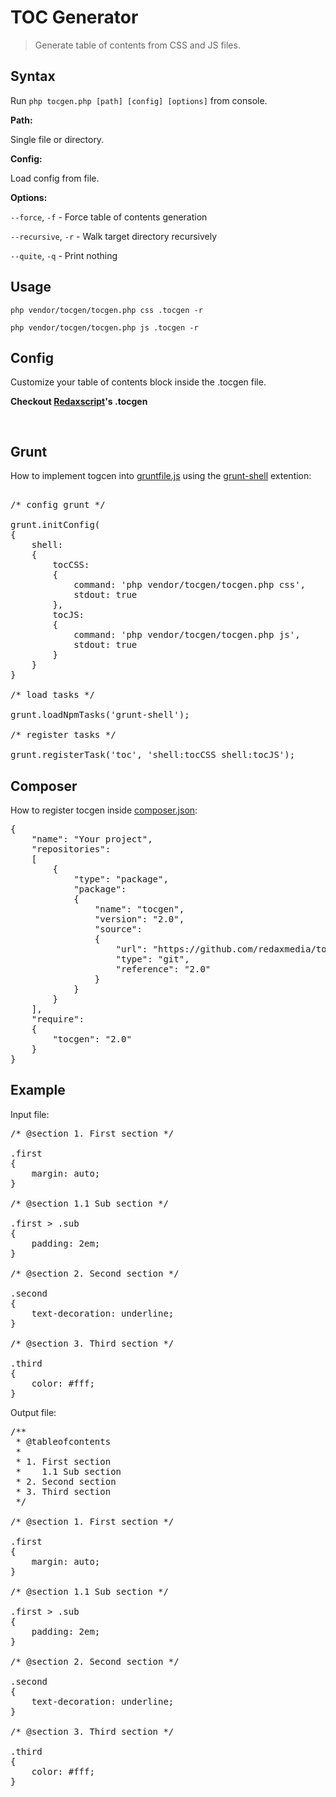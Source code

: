 TOC Generator
=============

> Generate table of contents from CSS and JS files.


Syntax
------

Run <code>php tocgen.php [path] [config] [options]</code> from console.


**Path:**

Single file or directory.


**Config:**

Load config from file.


**Options:**

<code>--force</code>, <code>-f</code> - Force table of contents generation

<code>--recursive</code>, <code>-r</code> - Walk target directory recursively

<code>--quite</code>, <code>-q</code> - Print nothing


Usage
-----

<code>php vendor/tocgen/tocgen.php css .tocgen -r</code>

<code>php vendor/tocgen/tocgen.php js .tocgen -r</code>


Config
------

Customize your table of contents block inside the .tocgen file.


**Checkout [Redaxscript](https://github.com/redaxmedia/redaxscript)'s .tocgen**

<pre>
<?php

/* config tocgen */

define(TOCGEN_EOL, "\r\n");
define(TOCGEN_TOC_CHECK, '@tableofcontents');
define(TOCGEN_TOC_START, '/**');
define(TOCGEN_TOC_END, ' */' . TOCGEN_EOL . TOCGEN_EOL);
define(TOCGEN_TOC_DELIMITER, ' *' . TOCGEN_EOL);
define(TOCGEN_TOC_HEAD, TOCGEN_EOL . ' * @tableofcontents' . TOCGEN_EOL . TOCGEN_TOC_DELIMITER);
define(TOCGEN_TOC_FOOT, TOCGEN_TOC_DELIMITER . ' * @since 2.0' . TOCGEN_EOL . ' *' . TOCGEN_EOL . ' * @package Redaxscript' . TOCGEN_EOL . ' * @author Henry Ruhs' . TOCGEN_EOL);
define(TOCGEN_TOC_PREFIX, ' * ');
define(TOCGEN_TOC_INDENT1, '   ');
define(TOCGEN_TOC_INDENT2, '    ');
define(TOCGEN_COMMENT_START, '/*');
define(TOCGEN_COMMENT_END, '*/');
define(TOCGEN_COMMENT_SECTION, '@section');
define(TOCGEN_COMMENT_REGEX, '/\/\*([\s\S]*?)\*\//');
define(TOCGEN_NO_TARGET, 'File or directory not found');
define(TOCGEN_NO_SECTION, 'Comment ' . TOCGEN_COMMENT_SECTION . ' not found');
define(TOCGEN_NO_CHANGES, 'No changes were made');
define(TOCGEN_TOC_UPDATED, 'Table of contents updated');
define(TOCGEN_POINT, '.');
define(TOCGEN_COLON, ':');
?>
</pre>


Grunt
-----

How to implement togcen into [gruntfile.js](https://github.com/gruntjs/grunt) using the [grunt-shell](https://github.com/sindresorhus/grunt-shell) extention:

<pre>

/* config grunt */

grunt.initConfig(
{
	shell:
	{
		tocCSS:
		{
			command: 'php vendor/tocgen/tocgen.php css',
			stdout: true
		},
		tocJS:
		{
			command: 'php vendor/tocgen/tocgen.php js',
			stdout: true
		}
	}
}

/* load tasks */

grunt.loadNpmTasks('grunt-shell');

/* register tasks */

grunt.registerTask('toc', 'shell:tocCSS shell:tocJS');
</pre>


Composer
--------

How to register tocgen inside [composer.json](https://github.com/composer/composer):

<pre>
{
	"name": "Your project",
	"repositories":
	[
		{
			"type": "package",
			"package":
			{
				"name": "tocgen",
				"version": "2.0",
				"source":
				{
					"url": "https://github.com/redaxmedia/tocgen.git",
					"type": "git",
					"reference": "2.0"
				}
			}
		}
	],
	"require":
	{
		"tocgen": "2.0"
	}
}
</pre>


Example
-------

Input file:

<pre>
/* @section 1. First section */

.first
{
	margin: auto;
}

/* @section 1.1 Sub section */

.first > .sub
{
	padding: 2em;
}

/* @section 2. Second section */

.second
{
	text-decoration: underline;
}

/* @section 3. Third section */

.third
{
	color: #fff;
}
</pre>

Output file:

<pre>
/**
 * @tableofcontents
 *
 * 1. First section
 *    1.1 Sub section
 * 2. Second section
 * 3. Third section
 */

/* @section 1. First section */

.first
{
	margin: auto;
}

/* @section 1.1 Sub section */

.first > .sub
{
	padding: 2em;
}

/* @section 2. Second section */

.second
{
	text-decoration: underline;
}

/* @section 3. Third section */

.third
{
	color: #fff;
}
</pre>